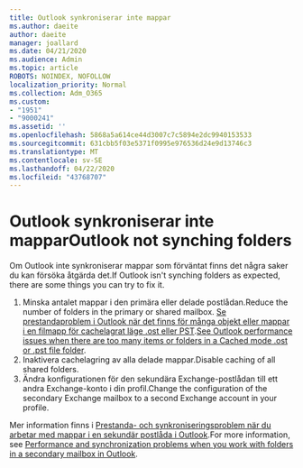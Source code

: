 ```yaml
---
title: Outlook synkroniserar inte mappar
ms.author: daeite
author: daeite
manager: joallard
ms.date: 04/21/2020
ms.audience: Admin
ms.topic: article
ROBOTS: NOINDEX, NOFOLLOW
localization_priority: Normal
ms.collection: Adm_O365
ms.custom:
- "1951"
- "9000241"
ms.assetid: ''
ms.openlocfilehash: 5868a5a614ce44d3007c7c5894e2dc9940153533
ms.sourcegitcommit: 631cbb5f03e5371f0995e976536d24e9d13746c3
ms.translationtype: MT
ms.contentlocale: sv-SE
ms.lasthandoff: 04/22/2020
ms.locfileid: "43768707"
---
```

# <a name="outlook-not-synching-folders"></a><span data-ttu-id="53c37-102">Outlook synkroniserar inte mappar</span><span class="sxs-lookup"><span data-stu-id="53c37-102">Outlook not synching folders</span></span>

<span data-ttu-id="53c37-103">Om Outlook inte synkroniserar mappar som förväntat finns det några saker du kan försöka åtgärda det.</span><span class="sxs-lookup"><span data-stu-id="53c37-103">If Outlook isn't synching folders as expected, there are some things you can try to fix it.</span></span>

1. <span data-ttu-id="53c37-104">Minska antalet mappar i den primära eller delade postlådan.</span><span class="sxs-lookup"><span data-stu-id="53c37-104">Reduce the number of folders in the primary or shared mailbox.</span></span> <span data-ttu-id="53c37-105">[Se prestandaproblem i Outlook när det finns för många objekt eller mappar i en filmapp för cachelagrat läge .ost eller PST](https://support.microsoft.com/help/2768656).</span><span class="sxs-lookup"><span data-stu-id="53c37-105">[See Outlook performance issues when there are too many items or folders in a Cached mode .ost or .pst file folder](https://support.microsoft.com/help/2768656).</span></span>
2. <span data-ttu-id="53c37-106">Inaktivera cachelagring av alla delade mappar.</span><span class="sxs-lookup"><span data-stu-id="53c37-106">Disable caching of all shared folders.</span></span>
3. <span data-ttu-id="53c37-107">Ändra konfigurationen för den sekundära Exchange-postlådan till ett andra Exchange-konto i din profil.</span><span class="sxs-lookup"><span data-stu-id="53c37-107">Change the configuration of the secondary Exchange mailbox to a second Exchange account in your profile.</span></span>

<span data-ttu-id="53c37-108">Mer information finns i [Prestanda- och synkroniseringsproblem när du arbetar med mappar i en sekundär postlåda i Outlook](https://support.microsoft.com/help/3115602).</span><span class="sxs-lookup"><span data-stu-id="53c37-108">For more information, see [Performance and synchronization problems when you work with folders in a secondary mailbox in Outlook](https://support.microsoft.com/help/3115602).</span></span>
